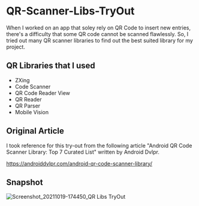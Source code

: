 # QR-Scanner-Libs-TryOut

When I worked on an app that soley rely on QR Code to insert new entries, there's a difficulty that some QR code cannot be scanned flawlessly. So, I tried out many QR scanner libraries to find out the best suited library for my project.


## QR Libraries that I used
* ZXing
* Code Scanner
* QR Code Reader View
* QR Reader
* QR Parser
* Mobile Vision


## Original Article
I took reference for this try-out from the following article "Android QR Code Scanner Library: Top 7 Curated List" written by Android Dvlpr.

https://androiddvlpr.com/android-qr-code-scanner-library/


## Snapshot
![Screenshot_20211019-174450_QR Libs TryOut](https://user-images.githubusercontent.com/20620501/137907249-68c77c2b-4336-4851-8e3d-a4e4a5c52f92.jpg)
